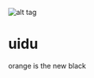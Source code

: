 ![alt tag](http://3.bp.blogspot.com/-o2VugZeFHrg/VCFP_m79JTI/AAAAAAAAImQ/yEuW3pLTe10/s1600/3.png)

uidu
====

orange is the new black
